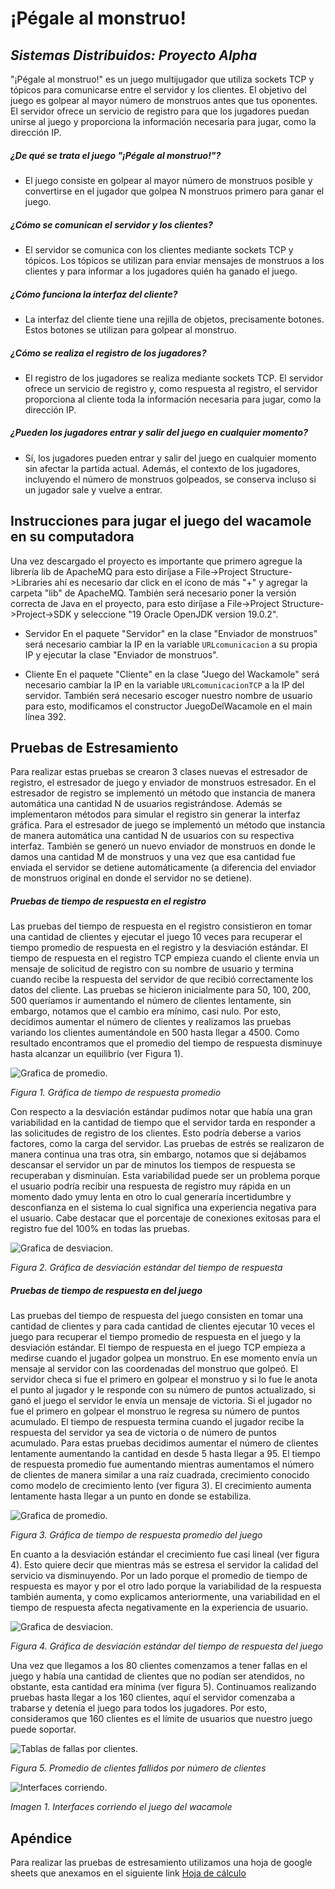 # ¡Pégale al monstruo!
## _Sistemas Distribuidos: Proyecto Alpha_




"¡Pégale al monstruo!" es un juego multijugador que utiliza sockets TCP y tópicos para comunicarse entre el servidor y los clientes. El objetivo del juego es golpear al mayor número de monstruos antes que tus oponentes. El servidor ofrece un servicio de registro para que los jugadores puedan unirse al juego y proporciona la información necesaria para jugar, como la dirección IP. 


##### ¿De qué se trata el juego "¡Pégale al monstruo!"?

- El juego consiste en golpear al mayor número de monstruos posible y convertirse en el jugador que golpea N monstruos primero para ganar el juego.

##### ¿Cómo se comunican el servidor y los clientes?

- El servidor se comunica con los clientes mediante sockets TCP y tópicos. Los tópicos se utilizan para enviar mensajes de monstruos a los clientes y para informar a los jugadores quién ha ganado el juego.

##### ¿Cómo funciona la interfaz del cliente?

- La interfaz del cliente tiene una rejilla de objetos, precisamente botones. Estos botones se utilizan para golpear al monstruo.

##### ¿Cómo se realiza el registro de los jugadores?

- El registro de los jugadores se realiza mediante sockets TCP. El servidor ofrece un servicio de registro y, como respuesta al registro, el servidor proporciona al cliente toda la información necesaria para jugar, como la dirección IP.

##### ¿Pueden los jugadores entrar y salir del juego en cualquier momento?

- Sí, los jugadores pueden entrar y salir del juego en cualquier momento sin afectar la partida actual. Además, el contexto de los jugadores, incluyendo el número de monstruos golpeados, se conserva incluso si un jugador sale y vuelve a entrar.
## Instrucciones para jugar el juego del wacamole en su computadora
Una vez descargado el proyecto es importante que primero agregue la librería lib de ApacheMQ para esto diríjase a File->Project Structure->Libraries ahí es necesario dar click en el ícono de más "+" y agregar la carpeta "lib" de ApacheMQ. 
También será necesario poner la versión correcta de Java en el proyecto, para esto diríjase a File->Project Structure->Project->SDK y seleccione "19 Oracle OpenJDK version 19.0.2".
- Servidor
En el paquete "Servidor" en la clase "Enviador de monstruos" será necesario cambiar la IP en la variable `URLcomunicacion` a su propia IP y ejecutar la clase "Enviador de monstruos".

- Cliente
En el paquete "Cliente" en la clase "Juego del Wackamole" será necesario cambiar la IP en la variable `URLcomunicacionTCP` a la IP del servidor. También será necesario escoger nuestro nombre de usuario para esto, modificamos el constructor JuegoDelWacamole en el main línea 392.


## Pruebas de Estresamiento 
Para realizar estas pruebas se crearon 3 clases nuevas el estresador de registro, el estresador de juego y enviador de monstruos estresador. En el estresador de registro se implementó un método que instancia de manera automática una cantidad N de usuarios registrándose. Además se implementaron métodos para simular el registro sin generar la interfaz gráfica. Para el estresador de juego se implementó un método que instancia de manera automática una cantidad N de usuarios con su respectiva interfaz. También se generó un nuevo enviador de monstruos en donde le damos una cantidad M de monstruos y una vez que esa cantidad fue enviada el servidor se detiene automáticamente (a diferencia del enviador de monstruos original en donde el servidor no se detiene).
##### Pruebas de tiempo de respuesta en el registro
Las pruebas del tiempo de respuesta en el registro consistieron en tomar una cantidad de clientes y ejecutar el juego 10 veces para recuperar el tiempo promedio de respuesta en el registro y la desviación estándar. 
El tiempo de respuesta en el registro TCP empieza cuando el cliente envía un mensaje de solicitud de registro con su nombre de usuario y termina cuando recibe la respuesta del servidor de que recibió correctamente los datos del cliente.
Las pruebas se hicieron inicialmente para 50, 100, 200, 500 queríamos ir aumentando el número de clientes lentamente, sin embargo, notamos que el cambio era mínimo, casi nulo. Por esto, decidimos aumentar el número de clientes y realizamos las pruebas variando los clientes aumentándole en 500 hasta llegar a 4500.
Como resultado encontramos que el promedio del tiempo de respuesta disminuye hasta alcanzar un equilibrio (ver Figura 1). 


![Grafica de promedio](https://github.com/jedgarr99/ProyectoAlfa/blob/main/GR%C3%81FICAS/Promedio%20de%20tiempo%20de%20respuesta%20por%20n%C3%BAmero%20de%20clientes.png).  
  
 
*Figura 1. Gráfica de tiempo de respuesta promedio*


Con respecto a la desviación estándar pudimos notar que había una gran variabilidad en la cantidad de tiempo que el servidor tarda en responder a las solicitudes de registro de los clientes. Esto podría deberse a varios factores, como la carga del servidor. Las pruebas de estrés se realizaron de manera continua una tras otra, sin embargo, notamos que si dejábamos descansar el servidor un par de minutos los tiempos de respuesta se recuperaban y disminuían. Esta variabilidad puede ser un problema porque el usuario podría recibir una respuesta de registro muy rápida en un momento dado ymuy lenta en otro lo cual generaría incertidumbre y desconfianza en el sistema lo cual significa una experiencia negativa para el usuario. Cabe destacar que el porcentaje de conexiones exitosas para el registro fue del 100% en todas las pruebas.
  
   
![Grafica de desviacion](https://github.com/jedgarr99/ProyectoAlfa/blob/main/GR%C3%81FICAS/Desviaci%C3%B3n%20est%C3%A1ndar%20del%20tiempo%20de%20respuesta%20por%20n%C3%BAmero%20de%20clientes.png?raw=true). 

*Figura 2. Gráfica de desviación estándar del tiempo de respuesta*
##### Pruebas de tiempo de respuesta en del juego
Las pruebas del tiempo de respuesta del juego consisten en tomar una cantidad de clientes y para cada cantidad de clientes ejecutar 10 veces el juego para recuperar el tiempo promedio de respuesta en el juego y la desviación estándar. 
El tiempo de respuesta en el juego TCP empieza a medirse cuando el jugador golpea un monstruo. En ese momento envía un mensaje al servidor con las coordenadas del monstruo que golpeó. El servidor checa si fue el primero en golpear el monstruo y si lo fue le anota el punto al jugador y le responde con su número de puntos actualizado, si ganó el juego el servidor le envía un mensaje de victoria. Si el jugador no fue el primero en golpear el monstruo le regresa su número de puntos acumulado. El tiempo de respuesta termina cuando el jugador recibe la respuesta del servidor ya sea de victoria o de número de puntos acumulado.
Para estas pruebas decidimos aumentar el número de clientes lentamente aumentando la cantidad en desde 5 hasta llegar a 95. El tiempo de respuesta promedio fue aumentando mientras aumentamos el número de clientes de manera similar a una raíz cuadrada, crecimiento conocido como modelo de crecimiento lento (ver figura 3). El crecimiento aumenta lentamente hasta llegar a un punto en donde se estabiliza.   
  

![Grafica de promedio](https://github.com/jedgarr99/ProyectoAlfa/blob/main/GR%C3%81FICAS/Promedio%20de%20tiempo%20de%20respuesta%20del%20juego%20por%20n%C3%BAmero%20de%20clientes%20(1).png). 
  
*Figura 3. Gráfica de tiempo de respuesta promedio del juego*

En cuanto a la desviación estándar el crecimiento fue casi lineal (ver figura 4). Esto quiere decir que mientras más se estresa el servidor la calidad del servicio va disminuyendo. Por un lado porque el promedio de tiempo de respuesta es mayor y por el otro lado porque la variabilidad de la respuesta también aumenta, y como explicamos anteriormente, una variabilidad en el tiempo de respuesta afecta negativamente en la experiencia de usuario.
  
  

![Grafica de desviacion](https://github.com/jedgarr99/ProyectoAlfa/blob/main/GR%C3%81FICAS/Desviacio%CC%81n%20esta%CC%81ndar%20del%20tiempo%20de%20respuesta%20de%20juego%20por%20nu%CC%81mero%20de%20clientes.png). 
  
*Figura 4. Gráfica de desviación estándar del tiempo de respuesta del juego*

Una vez que llegamos a los 80 clientes comenzamos a tener fallas en el juego y había una cantidad de clientes que no podían ser atendidos, no obstante, esta cantidad era mínima (ver figura 5). Continuamos realizando pruebas hasta llegar a los 160 clientes, aquí el servidor comenzaba a trabarse y detenía el juego para todos los jugadores. Por esto, consideramos que 160 clientes es el límite de usuarios que nuestro juego puede soportar.

![Tablas de fallas por clientes](https://github.com/jedgarr99/ProyectoAlfa/blob/main/GR%C3%81FICAS/FallasCliente.png). 
  
*Figura 5. Promedio de clientes fallidos por número de clientes*

![Interfaces corriendo](https://github.com/jedgarr99/ProyectoAlfa/blob/main/GR%C3%81FICAS/InterfacesCorriendo.png). 
  
*Imagen 1. Interfaces corriendo el juego del wacamole*

## Apéndice
Para realizar las pruebas de estresamiento utilizamos una hoja de google sheets que anexamos en el siguiente link [Hoja de cálculo]



 [Hoja de cálculo]:<https://docs.google.com/spreadsheets/d/1_IqFxpXPLhaIPGtxc2jPxBndKFb0pn40KcxUYPXwQ3c/edit?usp=sharing>










